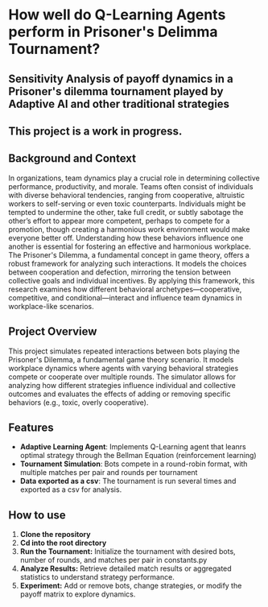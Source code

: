 # How well do Q-Learning Agents perform in Prisoner's Delimma Tournament?

## Sensitivity Analysis of payoff dynamics in a Prisoner's dilemma tournament played by Adaptive AI and other traditional strategies

## This project is a work in progress.

## Background and Context

In organizations, team dynamics play a crucial role in determining collective performance, productivity, and morale. Teams often consist of individuals with diverse behavioral tendencies, ranging from cooperative, altruistic workers to self-serving or even toxic counterparts. Individuals might be tempted to undermine the other, take full credit, or subtly sabotage the other’s effort to appear more competent, perhaps to compete for a promotion, though creating a harmonious work environment would make everyone better off. Understanding how these behaviors influence one another is essential for fostering an effective and harmonious workplace. The Prisoner's Dilemma, a fundamental concept in game theory, offers a robust framework for analyzing such interactions. It models the choices between cooperation and defection, mirroring the tension between collective goals and individual incentives. By applying this framework, this research examines how different behavioral archetypes—cooperative, competitive, and conditional—interact and influence team dynamics in workplace-like scenarios.

## Project Overview
This project simulates repeated interactions between bots playing the Prisoner's Dilemma, a fundamental game theory scenario. It models workplace dynamics where agents with varying behavioral strategies compete or cooperate over multiple rounds. The simulator allows for analyzing how different strategies influence individual and collective outcomes and evaluates the effects of adding or removing specific behaviors (e.g., toxic, overly cooperative).


## Features

- **Adaptive Learning Agent**: Implements Q-Learning agent that leanrs optimal strategy through the Bellman Equation (reinforcement learning)
- **Tournament Simulation**: Bots compete in a round-robin format, with multiple matches per pair and rounds per tournament
- **Data exported as a csv**: The tournament is run several times and exported as a csv for analysis.


## How to use
1. **Clone the repository**
2. **Cd into the root directory**
3. **Run the Tournament:** Initialize the tournament with desired bots, number of rounds, and matches per pair in constants.py
4. **Analyze Results:** Retrieve detailed match results or aggregated statistics to understand strategy performance.
5. **Experiment:** Add or remove bots, change strategies, or modify the payoff matrix to explore dynamics.
